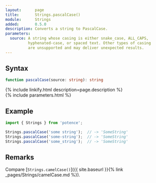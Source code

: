 ```yaml
---
layout:      page
title:       Strings.pascalCase()
module:      Strings
added:       0.5.0
description: Converts a string to PascalCase.
parameters:
  source: A string whose casing is either snake_case, ALL_CAPS,
          hyphenated-case, or spaced text. Other types of casing
          are unsupported and may deliver unexpected results.
---
```

## Syntax

```ts
function pascalCase(source: string): string
```

<div class="description">{% include linkify.html description=page.description %}</div>
{% include parameters.html %}

## Example

```ts
import { Strings } from 'potence';

Strings.pascalCase('some string');  // -> 'SomeString'
Strings.pascalCase('some-string');  // -> 'SomeString'
Strings.pascalCase('some_string');  // -> 'SomeString'
```

## Remarks

Compare [`Strings.camelCase()`]({{ site.baseurl }}{% link _pages/Strings/camelCase.md %}).
